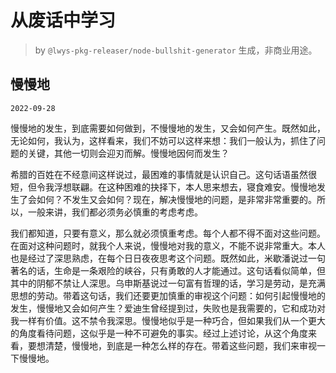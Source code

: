 # 从废话中学习

> by `@lwys-pkg-releaser/node-bullshit-generator` 生成，非商业用途。

## 慢慢地

`2022-09-28`

慢慢地的发生，到底需要如何做到，不慢慢地的发生，又会如何产生。既然如此，无论如何，我认为，这样看来，我们不妨可以这样来想：我们一般认为，抓住了问题的关键，其他一切则会迎刃而解。慢慢地因何而发生？

希腊的百姓在不经意间这样说过，最困难的事情就是认识自己。这句话语虽然很短，但令我浮想联翩。在这种困难的抉择下，本人思来想去，寝食难安。慢慢地发生了会如何？不发生又会如何？现在，解决慢慢地的问题，是非常非常重要的。所以，一般来讲，我们都必须务必慎重的考虑考虑。

我们都知道，只要有意义，那么就必须慎重考虑。每个人都不得不面对这些问题。在面对这种问题时，就我个人来说，慢慢地对我的意义，不能不说非常重大。本人也是经过了深思熟虑，在每个日日夜夜思考这个问题。既然如此，米歇潘说过一句著名的话，生命是一条艰险的峡谷，只有勇敢的人才能通过。这句话看似简单，但其中的阴郁不禁让人深思。乌申斯基说过一句富有哲理的话，学习是劳动，是充满思想的劳动。带着这句话，我们还要更加慎重的审视这个问题：如何引起慢慢地的发生，慢慢地又会如何产生？爱迪生曾经提到过，失败也是我需要的，它和成功对我一样有价值。这不禁令我深思。慢慢地似乎是一种巧合，但如果我们从一个更大的角度看待问题，这似乎是一种不可避免的事实。经过上述讨论，从这个角度来看，要想清楚，慢慢地，到底是一种怎么样的存在。带着这些问题，我们来审视一下慢慢地。